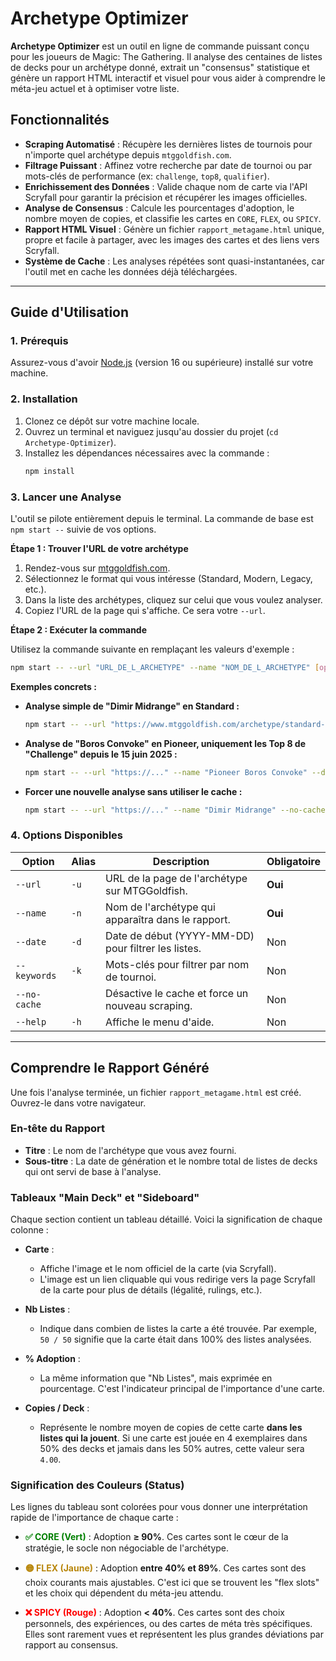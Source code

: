 # Archetype Optimizer

**Archetype Optimizer** est un outil en ligne de commande puissant conçu pour les joueurs de Magic: The Gathering. Il analyse des centaines de listes de decks pour un archétype donné, extrait un "consensus" statistique et génère un rapport HTML interactif et visuel pour vous aider à comprendre le méta-jeu actuel et à optimiser votre liste.

## Fonctionnalités

- **Scraping Automatisé** : Récupère les dernières listes de tournois pour n'importe quel archétype depuis `mtggoldfish.com`.
- **Filtrage Puissant** : Affinez votre recherche par date de tournoi ou par mots-clés de performance (ex: `challenge`, `top8`, `qualifier`).
- **Enrichissement des Données** : Valide chaque nom de carte via l'API Scryfall pour garantir la précision et récupérer les images officielles.
- **Analyse de Consensus** : Calcule les pourcentages d'adoption, le nombre moyen de copies, et classifie les cartes en `CORE`, `FLEX`, ou `SPICY`.
- **Rapport HTML Visuel** : Génère un fichier `rapport_metagame.html` unique, propre et facile à partager, avec les images des cartes et des liens vers Scryfall.
- **Système de Cache** : Les analyses répétées sont quasi-instantanées, car l'outil met en cache les données déjà téléchargées.

---

## Guide d'Utilisation

### 1. Prérequis

Assurez-vous d'avoir [Node.js](https://nodejs.org/) (version 16 ou supérieure) installé sur votre machine.

### 2. Installation

1.  Clonez ce dépôt sur votre machine locale.
2.  Ouvrez un terminal et naviguez jusqu'au dossier du projet (`cd Archetype-Optimizer`).
3.  Installez les dépendances nécessaires avec la commande :
    ```bash
    npm install
    ```

### 3. Lancer une Analyse

L'outil se pilote entièrement depuis le terminal. La commande de base est `npm start --` suivie de vos options.

**Étape 1 : Trouver l'URL de votre archétype**

1.  Rendez-vous sur [mtggoldfish.com](https://www.mtggoldfish.com/metagame/standard#paper).
2.  Sélectionnez le format qui vous intéresse (Standard, Modern, Legacy, etc.).
3.  Dans la liste des archétypes, cliquez sur celui que vous voulez analyser.
4.  Copiez l'URL de la page qui s'affiche. Ce sera votre `--url`.

**Étape 2 : Exécuter la commande**

Utilisez la commande suivante en remplaçant les valeurs d'exemple :

```bash
npm start -- --url "URL_DE_L_ARCHETYPE" --name "NOM_DE_L_ARCHETYPE" [options]
```

**Exemples concrets :**

- **Analyse simple de "Dimir Midrange" en Standard :**
  ```bash
  npm start -- --url "https://www.mtggoldfish.com/archetype/standard-dimir-midrange-a5f1e5f8-fa27-4d80-82d1-217234691461" --name "Dimir Midrange"
  ```

- **Analyse de "Boros Convoke" en Pioneer, uniquement les Top 8 de "Challenge" depuis le 15 juin 2025 :**
  ```bash
  npm start -- --url "https://..." --name "Pioneer Boros Convoke" --date "2025-06-15" --keywords challenge top8
  ```

- **Forcer une nouvelle analyse sans utiliser le cache :**
  ```bash
  npm start -- --url "https://..." --name "Dimir Midrange" --no-cache
  ```

### 4. Options Disponibles

| Option      | Alias | Description                                        | Obligatoire |
|-------------|-------|----------------------------------------------------|-------------|
| `--url`     | `-u`  | URL de la page de l'archétype sur MTGGoldfish.       | **Oui**     |
| `--name`    | `-n`  | Nom de l'archétype qui apparaîtra dans le rapport. | **Oui**     |
| `--date`    | `-d`  | Date de début (YYYY-MM-DD) pour filtrer les listes.  | Non         |
| `--keywords`| `-k`  | Mots-clés pour filtrer par nom de tournoi.         | Non         |
| `--no-cache`|       | Désactive le cache et force un nouveau scraping.   | Non         |
| `--help`    | `-h`  | Affiche le menu d'aide.                            | Non         |

---

## Comprendre le Rapport Généré

Une fois l'analyse terminée, un fichier `rapport_metagame.html` est créé. Ouvrez-le dans votre navigateur.

### En-tête du Rapport

- **Titre** : Le nom de l'archétype que vous avez fourni.
- **Sous-titre** : La date de génération et le nombre total de listes de decks qui ont servi de base à l'analyse.

### Tableaux "Main Deck" et "Sideboard"

Chaque section contient un tableau détaillé. Voici la signification de chaque colonne :

- **Carte** :
  - Affiche l'image et le nom officiel de la carte (via Scryfall).
  - L'image est un lien cliquable qui vous redirige vers la page Scryfall de la carte pour plus de détails (légalité, rulings, etc.).

- **Nb Listes** :
  - Indique dans combien de listes la carte a été trouvée. Par exemple, `50 / 50` signifie que la carte était dans 100% des listes analysées.

- **% Adoption** :
  - La même information que "Nb Listes", mais exprimée en pourcentage. C'est l'indicateur principal de l'importance d'une carte.

- **Copies / Deck** :
  - Représente le nombre moyen de copies de cette carte **dans les listes qui la jouent**. Si une carte est jouée en 4 exemplaires dans 50% des decks et jamais dans les 50% autres, cette valeur sera `4.00`.

### Signification des Couleurs (Status)

Les lignes du tableau sont colorées pour vous donner une interprétation rapide de l'importance de chaque carte :

- **<span style="color:green;">✅ CORE (Vert)</span>** : Adoption **≥ 90%**. Ces cartes sont le cœur de la stratégie, le socle non négociable de l'archétype.

- **<span style="color:darkgoldenrod;">🟡 FLEX (Jaune)</span>** : Adoption **entre 40% et 89%**. Ces cartes sont des choix courants mais ajustables. C'est ici que se trouvent les "flex slots" et les choix qui dépendent du méta-jeu attendu.

- **<span style="color:red;">❌ SPICY (Rouge)</span>** : Adoption **< 40%**. Ces cartes sont des choix personnels, des expériences, ou des cartes de méta très spécifiques. Elles sont rarement vues et représentent les plus grandes déviations par rapport au consensus. 